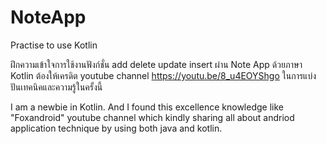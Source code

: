 # NoteApp
Practise to use Kotlin

ฝึกความเข้าใจการใช้งานฟังก์ชั่น add delete update insert ผ่าน Note App ด้วยภาษา Kotlin ต้องให้เครดิต youtube channel https://youtu.be/8_u4EOYShgo ในการแบ่งปันเทคนิคและความรู้ในครั้งนี้ 

I am a newbie in Kotlin. And I found this excellence knowledge like "Foxandroid" youtube channel which kindly sharing all about andriod application technique by using both java and kotlin. 
